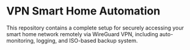 # VPN Smart Home Automation

This repository contains a complete setup for securely accessing your smart home network remotely via WireGuard VPN, including auto-monitoring, logging, and ISO-based backup system.